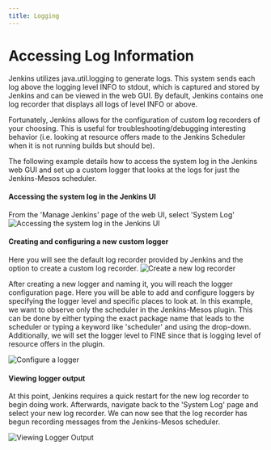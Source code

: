 ```yaml
---
title: Logging
---
```


# Accessing Log Information

Jenkins utilizes java.util.logging to generate logs. This system sends each log above the logging level INFO to stdout, which is captured and stored by Jenkins and can be viewed in the web GUI. By default, Jenkins contains one log recorder that displays all logs of level INFO or above. 

Fortunately, Jenkins allows for the configuration of custom log recorders of your choosing. This is useful for troubleshooting/debugging interesting behavior (i.e. looking at resource offers made to the Jenkins Scheduler when it is not running builds but should be).

The following example details how to access the system log in the Jenkins web GUI and set up a custom logger that looks at the logs for just the Jenkins-Mesos scheduler.


#### Accessing the system log in the Jenkins UI


From the 'Manage Jenkins' page of the web UI, select 'System Log'
![Accessing the system log in the Jenkins UI]({{site.baseurl}}/img/access-system-log.png)


#### Creating and configuring a new custom logger


Here you will see the default log recorder provided by Jenkins and the option to create a custom log recorder.
![Create a new log recorder]({{site.baseurl}}/img/create-log-recorder.png)


After creating a new logger and naming it, you will reach the logger configuration page. Here you will be able to add and configure loggers by specifying the logger level and specific places to look at. In this example, we want to observe only the scheduler in the Jenkins-Mesos plugin. This can be done by either typing the exact package name that leads to the scheduler or typing a keyword like 'scheduler' and using the drop-down. Additionally, we will set the logger level to FINE since that is logging level of resource offers in the plugin. 

![Configure a logger]({{site.baseurl}}/img/logger-configuration.png)

#### Viewing logger output
At this point, Jenkins requires a quick restart for the new log recorder to begin doing work. Afterwards, navigate back to the 'System Log' page and select your new log recorder. We can now see that the log recorder has begun recording messages from the Jenkins-Mesos scheduler.

![Viewing Logger Output]({{site.baseurl}}/img/log.png)